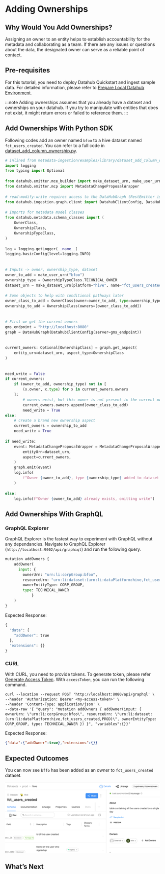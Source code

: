# Adding Ownerships

## Why Would You Add Ownerships? 
Assigning an owner to an entity helps to establish accountability for the metadata and collaborating as a team. 
If there are any issues or questions about the data, the designated owner can serve as a reliable point of contact.

## Pre-requisites
For this tutorial, you need to deploy Datahub Quickstart and ingest sample data. 
For detailed information, please refer to [Prepare Local Datahub Environment](http://localhost:3000/docs/dev-guides/tutorials/references/prepare-datahub).

:::note
Adding ownerships assumes that you already have a dataset and ownerships on your datahub.
If you try to manipulate with entities that does not exist, it might return errors or failed to reference them.
:::


## Add Ownerships With Python SDK

Following codes add an owner named `bfoo` to a hive dataset named `fct_users_created`.
You can refer to a full code in [dataset_add_column_ownership.py](https://github.com/datahub-project/datahub/blob/master/metadata-ingestion/examples/library/dataset_add_owner.py).
```python
# inlined from metadata-ingestion/examples/library/dataset_add_column_ownership.py
import logging
from typing import Optional

from datahub.emitter.mce_builder import make_dataset_urn, make_user_urn
from datahub.emitter.mcp import MetadataChangeProposalWrapper

# read-modify-write requires access to the DataHubGraph (RestEmitter is not enough)
from datahub.ingestion.graph.client import DatahubClientConfig, DataHubGraph

# Imports for metadata model classes
from datahub.metadata.schema_classes import (
    OwnerClass,
    OwnershipClass,
    OwnershipTypeClass,
)

log = logging.getLogger(__name__)
logging.basicConfig(level=logging.INFO)


# Inputs -> owner, ownership_type, dataset
owner_to_add = make_user_urn("bfoo")
ownership_type = OwnershipTypeClass.TECHNICAL_OWNER
dataset_urn = make_dataset_urn(platform="hive", name="fct_users_created", env="PROD")

# Some objects to help with conditional pathways later
owner_class_to_add = OwnerClass(owner=owner_to_add, type=ownership_type)
ownership_to_add = OwnershipClass(owners=[owner_class_to_add])


# First we get the current owners
gms_endpoint = "http://localhost:8080"
graph = DataHubGraph(DatahubClientConfig(server=gms_endpoint))


current_owners: Optional[OwnershipClass] = graph.get_aspect(
    entity_urn=dataset_urn, aspect_type=OwnershipClass
)


need_write = False
if current_owners:
    if (owner_to_add, ownership_type) not in [
        (x.owner, x.type) for x in current_owners.owners
    ]:
        # owners exist, but this owner is not present in the current owners
        current_owners.owners.append(owner_class_to_add)
        need_write = True
else:
    # create a brand new ownership aspect
    current_owners = ownership_to_add
    need_write = True

if need_write:
    event: MetadataChangeProposalWrapper = MetadataChangeProposalWrapper(
        entityUrn=dataset_urn,
        aspect=current_owners,
    )
    graph.emit(event)
    log.info(
        f"Owner {owner_to_add}, type {ownership_type} added to dataset {dataset_urn}"
    )

else:
    log.info(f"Owner {owner_to_add} already exists, omitting write")
```

## Add Ownerships With GraphQL

### GraphQL Explorer
GraphQL Explorer is the fastest way to experiment with GraphQL without any dependancies. 
Navigate to GraphQL Explorer (`http://localhost:9002/api/graphiql`) and run the following query.

```python
mutation addOwners {
    addOwner(
      input: { 
        ownerUrn: "urn:li:corpGroup:bfoo", 
        resourceUrn: "urn:li:dataset:(urn:li:dataPlatform:hive,fct_users_created,PROD)",
        ownerEntityType: CORP_GROUP,
        type: TECHNICAL_OWNER
			}
    )
}
```
Expected Response: 
```python
{
  "data": {
    "addOwner": true
  },
  "extensions": {}
}
```

### CURL

With CURL, you need to provide tokens. To generate token, please refer [Generate Access Token](http://localhost:3000/docs/dev-guides/tutorials/references/generate-access-token). 
With `accessToken`, you can run the following command.

```shell
curl --location --request POST 'http://localhost:8080/api/graphql' \
--header 'Authorization: Bearer <my-access-token>' \
--header 'Content-Type: application/json' \
--data-raw '{ "query": "mutation addOwners { addOwner(input: { ownerUrn: \"urn:li:corpGroup:bfoo\", resourceUrn: \"urn:li:dataset:(urn:li:dataPlatform:hive,fct_users_created,PROD)\", ownerEntityType: CORP_GROUP, type: TECHNICAL_OWNER }) }", "variables":{}}'
```

Expected Response:
```json
{"data":{"addOwner":true},"extensions":{}}
```


## Expected Outcomes
You can now see `bffo` has been added as an owner to `fct_users_created` dataset.

![ownership-added](../../imgs/tutorials/owner-added.png)


## What’s Next

